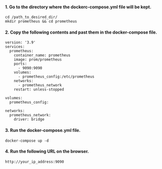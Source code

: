 #### 1. Go to the directory where the dockerc-compose.yml file will be kept. 
```
cd /path_to_desired_dir/
mkdir prometheus && cd prometheus
```
#### 2. Copy the following contents and past them in the docker-compose file. 
```
version: '3.9'
services:
  prometheus:
    container_name: prometheus
    image: prom/prometheus
    ports:
      - 9090:9090
    volumes:
      - prometheus_config:/etc/prometheus
    networks:
      - prometheus_network
    restart: unless-stopped

volumes:
  prometheus_config:

networks:
  prometheus_network:
    driver: bridge
```
#### 3. Run the docker-compose.yml file. 
```
docker-compose up -d
```
#### 4. Run the following URL on the browser. 
```
http://your_ip_address:9090
```
